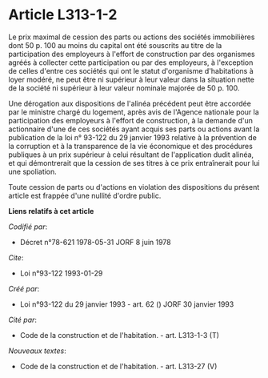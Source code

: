 # Article L313-1-2

Le prix maximal de cession des parts ou actions des sociétés immobilières dont 50 p. 100 au moins du capital ont été
souscrits au titre de la participation des employeurs à l'effort de construction par des organismes agréés à collecter cette
participation ou par des employeurs, à l'exception de celles d'entre ces sociétés qui ont le statut d'organisme d'habitations
à loyer modéré, ne peut être ni supérieur à leur valeur dans la situation nette de la société ni supérieur à leur valeur
nominale majorée de 50 p. 100.

Une dérogation aux dispositions de l'alinéa précédent peut être accordée par le ministre chargé du logement, après avis de
l'Agence nationale pour la participation des employeurs à l'effort de construction, à la demande d'un actionnaire d'une de
ces sociétés ayant acquis ses parts ou actions avant la publication de la loi n° 93-122 du 29 janvier 1993 relative à la
prévention de la corruption et à la transparence de la vie économique et des procédures publiques à un prix supérieur à celui
résultant de l'application dudit alinéa, et qui démontrerait que la cession de ses titres à ce prix entraînerait pour lui une
spoliation.

Toute cession de parts ou d'actions en violation des dispositions du présent article est frappée d'une nullité d'ordre
public.

**Liens relatifs à cet article**

_Codifié par_:

  - Décret n°78-621 1978-05-31 JORF 8 juin 1978

_Cite_:

  - Loi n°93-122 1993-01-29

_Créé par_:

  - Loi n°93-122 du 29 janvier 1993 - art. 62 () JORF 30 janvier 1993

_Cité par_:

  - Code de la construction et de l'habitation. - art. L313-1-3 (T)

_Nouveaux textes_:

  - Code de la construction et de l'habitation. - art. L313-27 (V)
